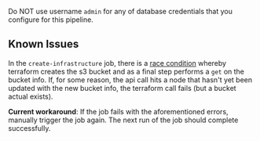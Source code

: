 Do NOT use username `admin` for any of database credentials that you configure for this pipeline.

## Known Issues

In the `create-infrastructure` job, there is a [race condition](https://github.com/terraform-providers/terraform-provider-aws/issues/877) whereby terraform creates the s3 bucket and as a final step performs a `get` on the bucket info. If, for some reason, the api call hits a node that hasn't yet been updated with the new bucket info, the terraform call fails (but a bucket actual exists). 

**Current workaround**: If the job fails with the aforementioned errors, manually trigger the job again. The next run of the job should complete successfully.
